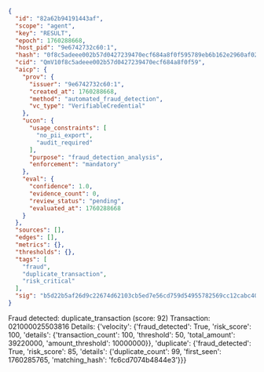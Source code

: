 ```json
{
  "id": "82a62b94191443af",
  "scope": "agent",
  "key": "RESULT",
  "epoch": 1760288668,
  "host_pid": "9e6742732c60:1",
  "hash": "0f8c5adeee002b57d0427239470ecf684a8f0f595789eb6b162e2960af02cb84",
  "cid": "QmV10f8c5adeee002b57d0427239470ecf684a8f0f59",
  "aicp": {
    "prov": {
      "issuer": "9e6742732c60:1",
      "created_at": 1760288668,
      "method": "automated_fraud_detection",
      "vc_type": "VerifiableCredential"
    },
    "ucon": {
      "usage_constraints": [
        "no_pii_export",
        "audit_required"
      ],
      "purpose": "fraud_detection_analysis",
      "enforcement": "mandatory"
    },
    "eval": {
      "confidence": 1.0,
      "evidence_count": 0,
      "review_status": "pending",
      "evaluated_at": 1760288668
    }
  },
  "sources": [],
  "edges": [],
  "metrics": {},
  "thresholds": {},
  "tags": [
    "fraud",
    "duplicate_transaction",
    "risk_critical"
  ],
  "sig": "b5d22b5af26d9c22674d62103cb5ed7e56cd759d54955782569cc12cabc401af"
}
```

Fraud detected: duplicate_transaction (score: 92)
Transaction: 021000025503816
Details: {'velocity': {'fraud_detected': True, 'risk_score': 100, 'details': {'transaction_count': 100, 'threshold': 50, 'total_amount': 39220000, 'amount_threshold': 10000000}}, 'duplicate': {'fraud_detected': True, 'risk_score': 85, 'details': {'duplicate_count': 99, 'first_seen': 1760285765, 'matching_hash': 'fc6cd7074b4844e3'}}}
